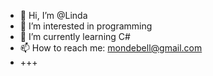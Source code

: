 - 👋 Hi, I’m @Linda
- 👀 I’m interested in programming
- 🌱 I’m currently learning C#
- 📫 How to reach me: mondebell@gmail.com
- +++

<!---
LindaDaug/LindaDaug is a ✨ special ✨ repository because its `README.md` (this file) appears on your GitHub profile.
You can click the Preview link to take a look at your changes.
--->
